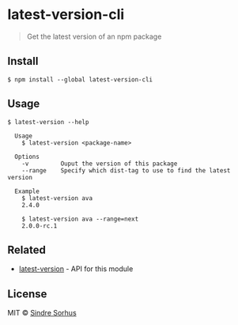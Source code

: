 # latest-version-cli

> Get the latest version of an npm package


## Install

```
$ npm install --global latest-version-cli
```


## Usage

```
$ latest-version --help

  Usage
    $ latest-version <package-name>

  Options
    -v         Ouput the version of this package
    --range    Specify which dist-tag to use to find the latest version

  Example
    $ latest-version ava
    2.4.0

    $ latest-version ava --range=next
    2.0.0-rc.1
```


## Related

- [latest-version](https://github.com/sindresorhus/latest-version) - API for this module


## License

MIT © [Sindre Sorhus](https://sindresorhus.com)
